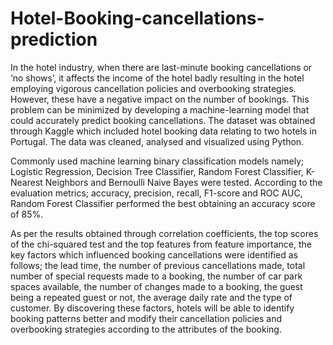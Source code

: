 # Hotel-Booking-cancellations-prediction

In the hotel industry, when there are last-minute booking cancellations or ‘no shows’, it affects the income of the hotel badly resulting in the hotel employing vigorous cancellation policies and overbooking strategies. However, these have a negative impact on the number of bookings. This problem can be minimized by developing a machine-learning model that could accurately predict booking cancellations. The dataset was obtained through Kaggle which included hotel booking data relating to two hotels in Portugal. The data was cleaned, analysed and visualized using Python. 

Commonly used machine learning binary classification models namely; Logistic Regression, Decision Tree Classifier, Random Forest Classifier, K-Nearest Neighbors and Bernoulli Naive Bayes were tested. According to the evaluation metrics; accuracy, precision, recall, F1-score and ROC AUC, Random Forest Classifier performed the best obtaining an accuracy score of 85%. 

As per the results obtained through correlation coefficients, the top scores of the chi-squared test and the top features from feature importance, the key factors which influenced booking cancellations were identified as follows;  the lead time, the number of previous cancellations made, total number of special requests made to a booking, the number of car park spaces available, the number of changes made to a booking, the guest being a repeated guest or not, the average daily rate and the type of customer. By discovering these factors, hotels will be able to identify booking patterns better and modify their cancellation policies and overbooking strategies according to the attributes of the booking.
